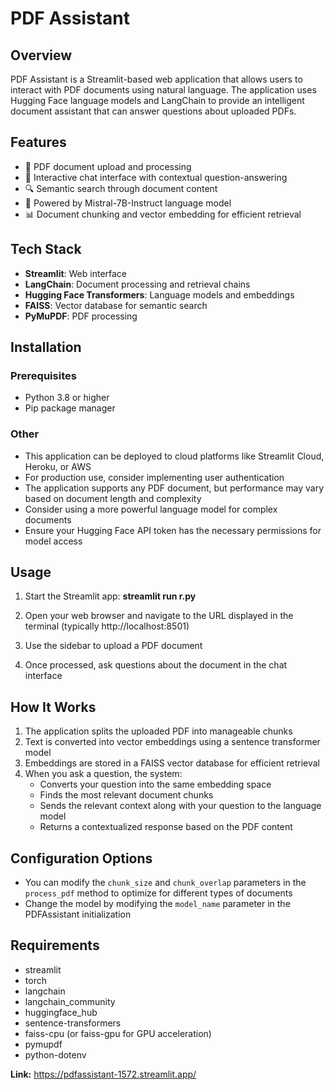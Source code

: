 # PDF Assistant

## Overview
PDF Assistant is a Streamlit-based web application that allows users to interact with PDF documents using natural language. The application uses Hugging Face language models and LangChain to provide an intelligent document assistant that can answer questions about uploaded PDFs.

## Features
- 📄 PDF document upload and processing
- 💬 Interactive chat interface with contextual question-answering
- 🔍 Semantic search through document content
- 🧠 Powered by Mistral-7B-Instruct language model
- 📊 Document chunking and vector embedding for efficient retrieval

## Tech Stack
- **Streamlit**: Web interface
- **LangChain**: Document processing and retrieval chains
- **Hugging Face Transformers**: Language models and embeddings
- **FAISS**: Vector database for semantic search
- **PyMuPDF**: PDF processing

## Installation

### Prerequisites
- Python 3.8 or higher
- Pip package manager

### Other
- This application can be deployed to cloud platforms like Streamlit Cloud, Heroku, or AWS
- For production use, consider implementing user authentication
- The application supports any PDF document, but performance may vary based on document length and complexity
- Consider using a more powerful language model for complex documents
- Ensure your Hugging Face API token has the necessary permissions for model access

## Usage
1. Start the Streamlit app:
   **streamlit run r.py**

2. Open your web browser and navigate to the URL displayed in the terminal (typically http://localhost:8501)

3. Use the sidebar to upload a PDF document

4. Once processed, ask questions about the document in the chat interface

## How It Works
1. The application splits the uploaded PDF into manageable chunks
2. Text is converted into vector embeddings using a sentence transformer model
3. Embeddings are stored in a FAISS vector database for efficient retrieval
4. When you ask a question, the system:
   - Converts your question into the same embedding space
   - Finds the most relevant document chunks
   - Sends the relevant context along with your question to the language model
   - Returns a contextualized response based on the PDF content

## Configuration Options
- You can modify the `chunk_size` and `chunk_overlap` parameters in the `process_pdf` method to optimize for different types of documents
- Change the model by modifying the `model_name` parameter in the PDFAssistant initialization

## Requirements
- streamlit
- torch
- langchain
- langchain_community
- huggingface_hub
- sentence-transformers
- faiss-cpu (or faiss-gpu for GPU acceleration)
- pymupdf
- python-dotenv

**Link:** https://pdfassistant-1572.streamlit.app/

